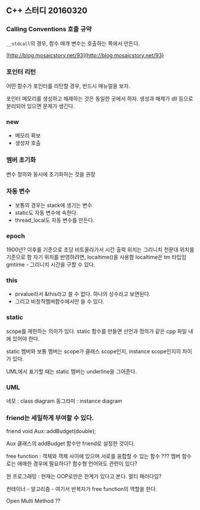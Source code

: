 ## C++ 스터디 20160320

### Calling Conventions 호출 규약

`__stdcall`의 경우, 함수 매개 변수는 호출하는 쪽에서 만든다.

[http://blog.mosaicstory.net/93](http://blog.mosaicstory.net/93)

### 포인터 리턴

어떤 함수가 포인터를 리턴할 경우, 반드시 매뉴얼을 보자.

포인터 메모리를 생성하고 해제하는 것은 동일한 곳에서 하자. 생성과 해제가 dll 등으로 분리되어 있으면 문제가 생긴다.

### new

* 메모리 확보
* 생성자 호출

### 멤버 초기화

변수 정의와 동시에 초기화하는 것을 권장

### 자동 변수

* 보통의 경우는 stack에 생기는 변수
* static도 자동 변수에 속한다.
* thread_local도 자동 변수를 만든다.

### epoch

1900년? 이후를 기준으로 초당 비트올라가서 시간 출력
위치는 그리니치 천문대 위치를 기준으로 함
자기 위치를 반영하려면, localtime()을 사용함 localtime은 tm 타입임
gmtime - 그리니치 시간을 구할 수 있다.


### this

* prvalue라서 &this라고 쓸 수 없다. 하나의 상수라고 보면된다.
* 그리고 비정적멤버함수에서만 쓸 수 있다.


### static

scope를 제한하는 의미가 있다.
static 함수를 만들면 선언과 정의가 같은 cpp 파일 내에 있어야 한다.

static 멤버와 보통 멤버는 scope가 클래스 scope인지, instance scope인지의 차이가 있다.

UML에서 표기할 때는 static 멤버는 underline을 그어준다.

### UML

네모 : class diagram
동그라미 : instance diagram

### friend는 세밀하게 부여할 수 있다.

friend void Aux::addBudget(double);

Aux 클래스의 addBudget 함수만 friend로 설정한 것이다.

free function : 객체와 객체 사이에 있으며 서로를 융합할 수 있는 함수 ??? 멤버 함수로는 애매한 경우에 필요하다? 함수형 언어와도 관련이 있다?

현 프로그래밍 : 현재는 OOP로만은 한계가 있다고 본다. 멀티 패러다임?

컨테이너 - 알고리즘 - 여기서 반복자가 free function의 역할을 한다.

Open Multi Method ??
